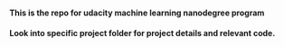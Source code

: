 #### This is the repo for udacity machine learning nanodegree program
#### Look into specific project folder for project details and relevant code.
